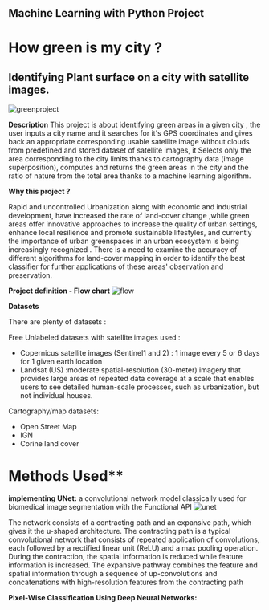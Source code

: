 #
## Machine Learning with Python Project

# How green is my city ?

## Identifying Plant surface on a city with satellite images.

![greenproject](https://user-images.githubusercontent.com/72912247/121811213-02297780-cc64-11eb-9476-6ceffd05d3a8.jpeg)


**Description**
This project is about identifying green areas in a given city , the user inputs a city name and it searches for it's GPS coordinates and gives back an appropriate corresponding usable satellite image without clouds from predefined and stored dataset of satellite images, it Selects only the area corresponding to the city limits thanks to cartography data (image superposition), computes and returns the green areas in the city and the ratio of nature from the total area thanks to a machine learning algorithm.


**Why this project ?**

Rapid and uncontrolled Urbanization along with economic and industrial development, have increased the rate of land-cover change ,while green areas offer innovative approaches to increase the quality of urban settings, enhance local resilience and promote sustainable lifestyles, and currently the importance of urban greenspaces in an urban ecosystem is being increasingly recognized . There is a need to examine the accuracy of different algorithms for land-cover mapping in order to identify the best classifier for further applications of these areas' observation and preservation.


**Project definition - Flow chart**
![flow](https://user-images.githubusercontent.com/72912247/121818590-65c59c00-cc88-11eb-8c6d-80f02a92b048.JPG)


**Datasets**

There are plenty of datasets :

Free Unlabeled datasets with satellite images used :

- Copernicus satellite images (Sentinel1 and 2) : 1 image every 5 or 6 days for 1 given earth location
- Landsat (US) :moderate spatial-resolution (30-meter) imagery that provides large areas of repeated data coverage at a scale that enables users to see detailed human-scale processes, such as urbanization, but not individual houses.

Cartography/map datasets:

- Open Street Map
- IGN
- Corine land cover


# Methods Used**
**implementing UNet:**
a convolutional network model classically used for biomedical image segmentation with the Functional API
![unet](https://user-images.githubusercontent.com/72912247/121819354-da9ad500-cc8c-11eb-9bb8-3737330143e9.png)

The network consists of a contracting path and an expansive path, which gives it the u-shaped architecture. The contracting path is a typical convolutional network that consists of repeated application of convolutions, each followed by a rectified linear unit (ReLU) and a max pooling operation. During the contraction, the spatial information is reduced while feature information is increased. The expansive pathway combines the feature and spatial information through a sequence of up-convolutions and concatenations with high-resolution features from the contracting path 

**Pixel-Wise Classification Using Deep Neural Networks:**






